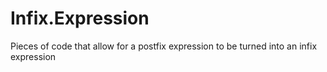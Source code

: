 # Infix.Expression
Pieces of code that allow for a postfix expression to be turned into an infix expression
